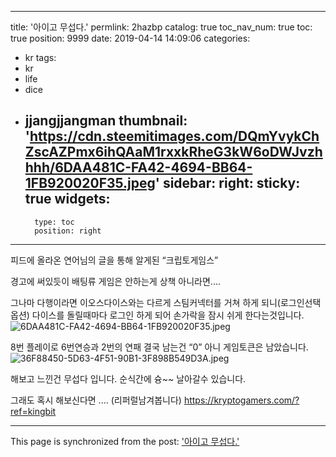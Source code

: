 
---
title: '아이고 무섭다.'
permlink: 2hazbp
catalog: true
toc_nav_num: true
toc: true
position: 9999
date: 2019-04-14 14:09:06
categories:
- kr
tags:
- kr
- life
- dice
- jjangjjangman
thumbnail: 'https://cdn.steemitimages.com/DQmYvykChZscAZPmx6ihQAaM1rxxkRheG3kW6oDWJvzhhhh/6DAA481C-FA42-4694-BB64-1FB920020F35.jpeg'
sidebar:
    right:
        sticky: true
widgets:
    -
        type: toc
        position: right
---


피드에 올라온 연어님의 글을 통해 알게된 “크립토게임스”

경고에 써있듯이 
배팅류 게임은 안하는게 상책
아니라면....

그나마 다행이라면 이오스다이스와는 다르게 
스팀커넥터를 거쳐 하게 되니(로그인선택옵션)
다이스를 돌릴때마다 로그인 하게 되어 
손가락을 잠시 쉬게 한다는것입니다.  
![6DAA481C-FA42-4694-BB64-1FB920020F35.jpeg](https://cdn.steemitimages.com/DQmYvykChZscAZPmx6ihQAaM1rxxkRheG3kW6oDWJvzhhhh/6DAA481C-FA42-4694-BB64-1FB920020F35.jpeg)


8번 플레이로 6번연승과 2번의 연패
결국 남는건 “0” 
아니 게임토큰은 남았습니다. 
![36F88450-5D63-4F51-90B1-3F898B549D3A.jpeg](https://cdn.steemitimages.com/DQmeX5jPsjqwX46xCGybF2VxEDeyJrwoCaaS9Nt3ogSBD4G/36F88450-5D63-4F51-90B1-3F898B549D3A.jpeg)

해보고 느낀건 무섭다 입니다. 순식간에 슝~~
날아갈수 있습니다. 

그래도 혹시 해보신다면 .... (리퍼럴남겨봅니다)
https://kryptogamers.com/?ref=kingbit

- - -

This page is synchronized from the post: ['아이고 무섭다.'](https://steemit.com/@kingbit/2hazbp)
